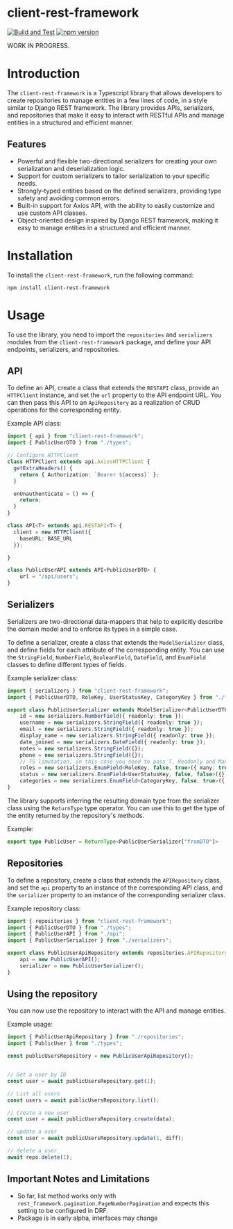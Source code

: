 # client-rest-framework

[![Build and Test](https://github.com/A/client-rest-framework/actions/workflows/ci.yml/badge.svg)](https://github.com/A/client-rest-framework/actions/workflows/ci.yml)
[![npm version](https://badge.fury.io/js/client-rest-framework.svg)](https://badge.fury.io/js/client-rest-framework)

WORK IN PROGRESS.

# Introduction

The `client-rest-framework` is a Typescript library that allows developers to create repositories to manage entities in a few lines of code, in a style similar to Django REST framework. The library provides APIs, serializers, and repositories that make it easy to interact with RESTful APIs and manage entities in a structured and efficient manner.


## Features

- Powerful and flexible two-directional serializers for creating your own serialization and deserialization logic.
- Support for custom serializers to tailor serialization to your specific needs.
- Strongly-typed entities based on the defined serializers, providing type safety and avoiding common errors.
- Built-in support for Axios API, with the ability to easily customize and use custom API classes.
- Object-oriented design inspired by Django REST framework, making it easy to manage entities in a structured and efficient manner.

# Installation

To install the `client-rest-framework`, run the following command:

`npm install client-rest-framework`

# Usage

To use the library, you need to import the `repositories` and `serializers` modules from the `client-rest-framework` package, and define your API endpoints, serializers, and repositories.

## API

To define an API, create a class that extends the `RESTAPI` class, provide an `HTTPClient` instance, and set the `url` property to the API endpoint URL. You can then pass this API to an `ApiRepository` as a realization of CRUD operations for the corresponding entity.

Example API class:

```typescript
import { api } from "client-rest-framework";
import { PublicUserDTO } from "./types"; 

// Configure HTTPClient
class HTTPClient extends api.AxiosHTTPClient {
  getExtraHeaders() {
    return { Authorization: `Bearer ${access}` };
  }

  onUnauthenticate = () => {
    return;
  }
}

class API<T> extends api.RESTAPI<T> {
  client = new HTTPClient({
    baseURL: BASE_URL
  });

}

class PublicUserAPI extends API<PublicUserDTO> {
	url = "/api/users";
}
```

## Serializers

Serializers are two-directional data-mappers that help to explicitly describe the domain model and to enforce its types in a simple case.

To define a serializer, create a class that extends the `ModelSerializer` class, and define fields for each attribute of the corresponding entity. You can use the `StringField`, `NumberField`, `BooleanField`, `DateField`, and `EnumField` classes to define different types of fields.

Example serializer class:

```typescript
import { serializers } from "client-rest-framework"; 
import { PublicUserDTO, RoleKey, UserStatusKey, CategoryKey } from "./types";  

export class PublicUserSerializer extends ModelSerializer<PublicUserDTO> {
	id = new serializers.NumberField({ readonly: true });
	username = new serializers.StringField({ readonly: true });
	email = new serializers.StringField({ readonly: true });
	display_name = new serializers.StringField({ readonly: true });
	date_joined = new serializers.DateField({ readonly: true });
	notes = new serializers.StringField({});
	phone = new serializers.StringField({});
	// TS limutation, in this case you need to pass T, Readonly and Many generics explicitly:
	roles = new serializers.EnumField<RoleKey, false, true>({ many: true });
	status = new serializers.EnumField<UserStatusKey, false, false>({});
	categories = new serializers.EnumField<CategoryKey, false, true>({ many: true });
}
```

The library supports inferring the resulting domain type from the serializer class using the `ReturnType` type operator. You can use this to get the type of the entity returned by the repository's methods.

Example:

```typescript
export type PublicUser = ReturnType<PublicUserSerializer["fromDTO"]>
```

## Repositories

To define a repository, create a class that extends the `APIRepository` class, and set the `api` property to an instance of the corresponding API class, and the `serializer` property to an instance of the corresponding serializer class.

Example repository class:

```typescript
import { repositories } from "client-rest-framework"; 
import { PublicUserDTO } from "./types";
import { PublicUserAPI } from "./api";
import { PublicUserSerializer } from "./serializers";

export class PublicUserApiRepository extends repositories.APIRepository<PublicUserDTO> {
	api = new PublicUserAPI();
	serializer = new PublicUserSerializer();
}
```

## Using the repository

You can now use the repository to interact with the API and manage entities.

Example usage:

```typescript
import { PublicUserApiRepository } from "./repositories";
import { PublicUser } from "./types";

const publicUsersRepository = new PublicUserApiRepository();  


// Get a user by ID 
const user = await publicUsersRepository.get(1);

// List all users
const users = await publicUsersRepository.list();

// Create a new user
const user = await publicUsersRepository.create(data);

// update a user
const user = await publicUsersRepository.update(1, diff);

// delete a user
await repo.delete(1);
```

## Important Notes and Limitations

- So far, list method works only with `rest_framework.pagination.PageNumberPagination` and expects this setting to be configured in DRF.
- Package is in early alpha, interfaces may change
